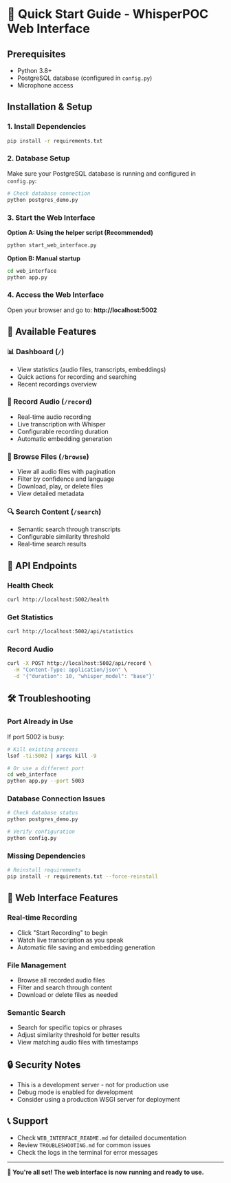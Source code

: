 # 🚀 Quick Start Guide - WhisperPOC Web Interface

## Prerequisites
- Python 3.8+
- PostgreSQL database (configured in `config.py`)
- Microphone access

## Installation & Setup

### 1. Install Dependencies
```bash
pip install -r requirements.txt
```

### 2. Database Setup
Make sure your PostgreSQL database is running and configured in `config.py`:
```bash
# Check database connection
python postgres_demo.py
```

### 3. Start the Web Interface

**Option A: Using the helper script (Recommended)**
```bash
python start_web_interface.py
```

**Option B: Manual startup**
```bash
cd web_interface
python app.py
```

### 4. Access the Web Interface
Open your browser and go to: **http://localhost:5002**

## 🎯 Available Features

### 📊 Dashboard (`/`)
- View statistics (audio files, transcripts, embeddings)
- Quick actions for recording and searching
- Recent recordings overview

### 🎤 Record Audio (`/record`)
- Real-time audio recording
- Live transcription with Whisper
- Configurable recording duration
- Automatic embedding generation

### 📁 Browse Files (`/browse`)
- View all audio files with pagination
- Filter by confidence and language
- Download, play, or delete files
- View detailed metadata

### 🔍 Search Content (`/search`)
- Semantic search through transcripts
- Configurable similarity threshold
- Real-time search results

## 🔧 API Endpoints

### Health Check
```bash
curl http://localhost:5002/health
```

### Get Statistics
```bash
curl http://localhost:5002/api/statistics
```

### Record Audio
```bash
curl -X POST http://localhost:5002/api/record \
  -H "Content-Type: application/json" \
  -d '{"duration": 10, "whisper_model": "base"}'
```

## 🛠️ Troubleshooting

### Port Already in Use
If port 5002 is busy:
```bash
# Kill existing process
lsof -ti:5002 | xargs kill -9

# Or use a different port
cd web_interface
python app.py --port 5003
```

### Database Connection Issues
```bash
# Check database status
python postgres_demo.py

# Verify configuration
python config.py
```

### Missing Dependencies
```bash
# Reinstall requirements
pip install -r requirements.txt --force-reinstall
```

## 📱 Web Interface Features

### Real-time Recording
- Click "Start Recording" to begin
- Watch live transcription as you speak
- Automatic file saving and embedding generation

### File Management
- Browse all recorded audio files
- Filter and search through content
- Download or delete files as needed

### Semantic Search
- Search for specific topics or phrases
- Adjust similarity threshold for better results
- View matching audio files with timestamps

## 🔒 Security Notes
- This is a development server - not for production use
- Debug mode is enabled for development
- Consider using a production WSGI server for deployment

## 📞 Support
- Check `WEB_INTERFACE_README.md` for detailed documentation
- Review `TROUBLESHOOTING.md` for common issues
- Check the logs in the terminal for error messages

---

**🎉 You're all set! The web interface is now running and ready to use.** 